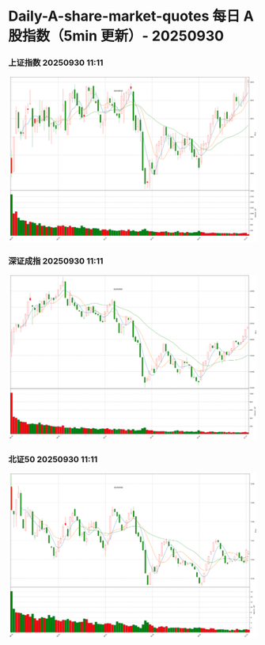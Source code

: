 
# Daily-A-share-market-quotes 每日 A 股指数（5min 更新）- 20250930

### 上证指数 20250930 11:11
![](./fig/2025/9/20250930-sh000001.png)

### 深证成指 20250930 11:11
![](./fig/2025/9/20250930-sz399001.png)

### 北证50 20250930 11:11
![](./fig/2025/9/20250930-bj899050.png)
